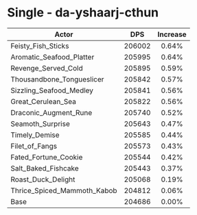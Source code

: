 # Single - da-yshaarj-cthun
| Actor | DPS | Increase |
|---|:---:|:---:|
|Feisty_Fish_Sticks|206002|0.64%|
|Aromatic_Seafood_Platter|205995|0.64%|
|Revenge_Served_Cold|205895|0.59%|
|Thousandbone_Tongueslicer|205842|0.57%|
|Sizzling_Seafood_Medley|205841|0.56%|
|Great_Cerulean_Sea|205822|0.56%|
|Draconic_Augment_Rune|205740|0.52%|
|Seamoth_Surprise|205643|0.47%|
|Timely_Demise|205585|0.44%|
|Filet_of_Fangs|205573|0.43%|
|Fated_Fortune_Cookie|205544|0.42%|
|Salt_Baked_Fishcake|205443|0.37%|
|Roast_Duck_Delight|205068|0.19%|
|Thrice_Spiced_Mammoth_Kabob|204812|0.06%|
|Base|204686|0.00%|
